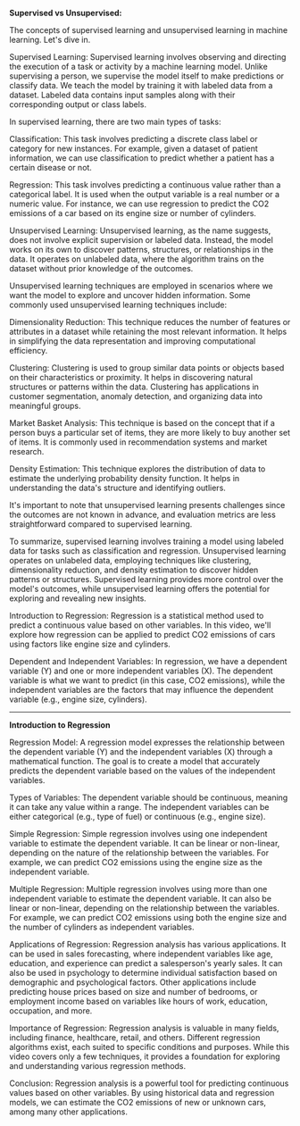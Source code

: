 **Supervised vs Unsupervised:**

The concepts of supervised learning and unsupervised learning in machine learning. Let's dive in.

Supervised Learning:
Supervised learning involves observing and directing the execution of a task or activity by a machine learning model. Unlike supervising a person, we supervise the model itself to make predictions or classify data. We teach the model by training it with labeled data from a dataset. Labeled data contains input samples along with their corresponding output or class labels.

In supervised learning, there are two main types of tasks:

Classification: This task involves predicting a discrete class label or category for new instances. For example, given a dataset of patient information, we can use classification to predict whether a patient has a certain disease or not.

Regression: This task involves predicting a continuous value rather than a categorical label. It is used when the output variable is a real number or a numeric value. For instance, we can use regression to predict the CO2 emissions of a car based on its engine size or number of cylinders.

Unsupervised Learning:
Unsupervised learning, as the name suggests, does not involve explicit supervision or labeled data. Instead, the model works on its own to discover patterns, structures, or relationships in the data. It operates on unlabeled data, where the algorithm trains on the dataset without prior knowledge of the outcomes.

Unsupervised learning techniques are employed in scenarios where we want the model to explore and uncover hidden information. Some commonly used unsupervised learning techniques include:

Dimensionality Reduction: This technique reduces the number of features or attributes in a dataset while retaining the most relevant information. It helps in simplifying the data representation and improving computational efficiency.

Clustering: Clustering is used to group similar data points or objects based on their characteristics or proximity. It helps in discovering natural structures or patterns within the data. Clustering has applications in customer segmentation, anomaly detection, and organizing data into meaningful groups.

Market Basket Analysis: This technique is based on the concept that if a person buys a particular set of items, they are more likely to buy another set of items. It is commonly used in recommendation systems and market research.

Density Estimation: This technique explores the distribution of data to estimate the underlying probability density function. It helps in understanding the data's structure and identifying outliers.

It's important to note that unsupervised learning presents challenges since the outcomes are not known in advance, and evaluation metrics are less straightforward compared to supervised learning.

To summarize, supervised learning involves training a model using labeled data for tasks such as classification and regression. Unsupervised learning operates on unlabeled data, employing techniques like clustering, dimensionality reduction, and density estimation to discover hidden patterns or structures. Supervised learning provides more control over the model's outcomes, while unsupervised learning offers the potential for exploring and revealing new insights.

Introduction to Regression: Regression is a statistical method used to predict a continuous value based on other variables. In this video, we'll explore how regression can be applied to predict CO2 emissions of cars using factors like engine size and cylinders.

Dependent and Independent Variables: In regression, we have a dependent variable (Y) and one or more independent variables (X). The dependent variable is what we want to predict (in this case, CO2 emissions), while the independent variables are the factors that may influence the dependent variable (e.g., engine size, cylinders).

--------------------------------------------------------------------------------------------------------------------------------------------------------------------
**Introduction to Regression**

Regression Model: A regression model expresses the relationship between the dependent variable (Y) and the independent variables (X) through a mathematical function. The goal is to create a model that accurately predicts the dependent variable based on the values of the independent variables.

Types of Variables: The dependent variable should be continuous, meaning it can take any value within a range. The independent variables can be either categorical (e.g., type of fuel) or continuous (e.g., engine size).

Simple Regression: Simple regression involves using one independent variable to estimate the dependent variable. It can be linear or non-linear, depending on the nature of the relationship between the variables. For example, we can predict CO2 emissions using the engine size as the independent variable.

Multiple Regression: Multiple regression involves using more than one independent variable to estimate the dependent variable. It can also be linear or non-linear, depending on the relationship between the variables. For example, we can predict CO2 emissions using both the engine size and the number of cylinders as independent variables.

Applications of Regression: Regression analysis has various applications. It can be used in sales forecasting, where independent variables like age, education, and experience can predict a salesperson's yearly sales. It can also be used in psychology to determine individual satisfaction based on demographic and psychological factors. Other applications include predicting house prices based on size and number of bedrooms, or employment income based on variables like hours of work, education, occupation, and more.

Importance of Regression: Regression analysis is valuable in many fields, including finance, healthcare, retail, and others. Different regression algorithms exist, each suited to specific conditions and purposes. While this video covers only a few techniques, it provides a foundation for exploring and understanding various regression methods.

Conclusion: Regression analysis is a powerful tool for predicting continuous values based on other variables. By using historical data and regression models, we can estimate the CO2 emissions of new or unknown cars, among many other applications.
